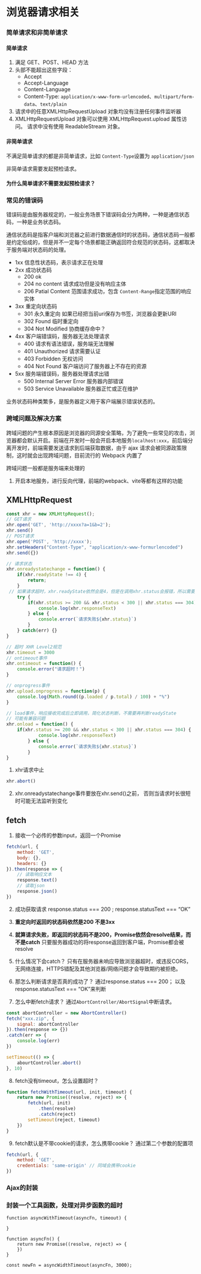 # 浏览器请求相关

### 简单请求和非简单请求

#### 简单请求

1. 满足 GET、POST、HEAD 方法
2. 头部不能超出这些字段：
   - Accept
   - Accept-Language
   - Content-Language
   - Content-Type: `application/x-www-form-urlencoded`、`multipart/form-data`、`text/plain`
3. 请求中的任意XMLHttpRequestUpload 对象均没有注册任何事件监听器
4. XMLHttpRequestUpload 对象可以使用 XMLHttpRequest.upload 属性访问。 请求中没有使用 ReadableStream 对象。

#### 非简单请求

不满足简单请求的都是非简单请求，比如 `Content-Type`设置为 `application/json`

非简单请求需要发起预检请求。

#### 为什么简单请求不需要发起预检请求？



### 常见的错误码

错误码是由服务器规定的，一般业务场景下错误码会分为两种，一种是通信状态码，一种是业务状态码。

通信状态码是指客户端和浏览器之前进行数据通信时的状态码，通信状态码一般都是约定俗成的，但是并不一定每个场景都能正确返回符合规范的状态码，这都取决于服务端对状态码的处理。

- 1xx 信息性状态码，表示请求正在处理
- 2xx 成功状态码
  - 200 ok
  - 204 no content 请求成功但是没有响应主体
  - 206 Patial Content 范围请求成功，包含 `Content-Range`指定范围的响应实体
- 3xx 重定向状态码
  - 301 永久重定向 如果已经把当前uri保存为书签，浏览器会更新URI
  - 302 Found 临时重定向
  - 304 Not Modified 协商缓存命中？
- 4xx 客户端错误码，服务器无法处理请求
  - 400 请求有语法错误，服务端无法理解
  - 401 Unauthorized 请求需要认证
  - 403 Forbidden 无权访问
  - 404 Not Found 客户端访问了服务器上不存在的资源
- 5xx 服务端错误码，服务器处理请求出错
  -  500 Internal Server Error 服务器内部错误
  - 503 Service Unavailable 服务器正忙或正在维护

业务状态码种类繁多，是服务器定义用于客户端展示错误状态的。

### 跨域问题及解决方案

跨域问题的产生根本原因是浏览器的同源安全策略，为了避免一些常见的攻击，浏览器都会默认开启。前端在开发时一般会开启本地服务`localhost:xxx`，前后端分离开发时，前端需要发送请求到后端获取数据，由于 ajax 请求会被同源政策限制，这时就会出现跨域问题，目前流行的 Webpack 内置了

跨域问题一般都是服务端来处理的

1. 开启本地服务，进行反向代理，前端的webpack、vite等都有这样的功能

## XMLHttpRequest
```js
const xhr = new XMLHttpRequest();
// GET请求
xhr.open('GET', 'http://xxxx?a=1&b=2');
xhr.send()
// POST请求
xhr.open('POST', 'http://xxxx');
xhr.setHeaders("Content-Type", "application/x-www-formurlencoded")
xhr.send({})

// 请求状态
xhr.onreadystatechange = function() {
	if(xhr.readyState !== 4) {
		return;
	}
 // 如果请求超时，xhr.readyState依然会是4，但是在调用xhr.status会报错，所以需要包裹try/catch
	try {
		if(xhr.status >= 200 && xhr.status < 300 || xhr.status === 304) {
			console.log(xhr.responseText)
		} else {
			console.error(`请求失败${xhr.status}`)
		}
	} catch(err) {}
}

// 超时 XHR Level2规范
xhr.timeout = 3000
// ontimeout事件
xhr.ontimeout = function() {
	console.error("请求超时！")
}

// onprogress事件
xhr.upload.onprogress = function(p) {
	console.log(Math.round((p.loaded / p.total) / 100) + "%")
}

// load事件，响应接收完成后立即调用，简化状态判断，不需要再判断readyState
// 可能有兼容问题
xhr.onload = function() {
	if(xhr.status >= 200 && xhr.status < 300 || xhr.status === 304) {
			console.log(xhr.responseText)
		} else {
			console.error(`请求失败${xhr.status}`)
		}
}
```
1. xhr请求中止
```js
xhr.abort()
```

2. xhr.onreadystatechange事件要放在xhr.send()之前， 否则当请求时长很短时可能无法监听到变化

## fetch
1. 接收一个必传的参数input，返回一个Promise
```js
fetch(url, {
	method: 'GET',
	body: {},
	headers: {}
}).then(response => {
	// 读取响应文本
	response.text()
	// 读取json
	response.json()
})
```
2. 成功获取请求 response.status === 200 ; response.statusText === “OK”

3. **重定向时返回的状态码依然是200  不是3xx**

4. **就算请求失败，即返回的状态码不是200，Promise依然会resolve结果，而不是catch**
只要服务器成功的将response返回到客户端，Promise都会被resolve

5. 什么情况下会catch？
只有在服务器未响应导致浏览器超时，或违反CORS，无网络连接，HTTPS错配及其他浏览器/网络问题才会导致期约被拒绝。

6. 那怎么判断请求是否真的成功了？
通过response.status === 200； 以及response.statusText === “OK”来判断

7. 怎么中断fetch请求？
通过`AbortController/AbortSignal`中断请求。
```js
const abortController = new AbortController()
fetch("xxx.zip", {
	signal: abortController
}).then(response => {})
.catch(err => {
	console.log(err)
})

setTimeout(() => {
	abourtController.abort()
}, 10)
```

8. fetch没有timeout，怎么设置超时？
```js
function fetchWithTimeout(url, init, timeout) {
	return new Promise((resolve, reject) => {
		fetch(url, init)
			.then(resolve)
			.catch(reject)
		setTimeout(reject, timeout)
	})
}
```

9. fetch默认是不带cookie的请求，怎么携带cookie？
通过第二个参数的配置项
```js
fetch(url, {
	method: 'GET',
	credentials: 'same-origin' // 同域会携带cookie
})
```
### Ajax的封装

### 封装一个工具函数，处理对异步函数的超时
```
function asyncWithTimeout(asyncFn, timeout) {

}

function asyncFn() {
	return new Promise((resolve, reject) => {
	})
}

const newFn = asyncWidthTimeout(asyncFn, 3000);
```